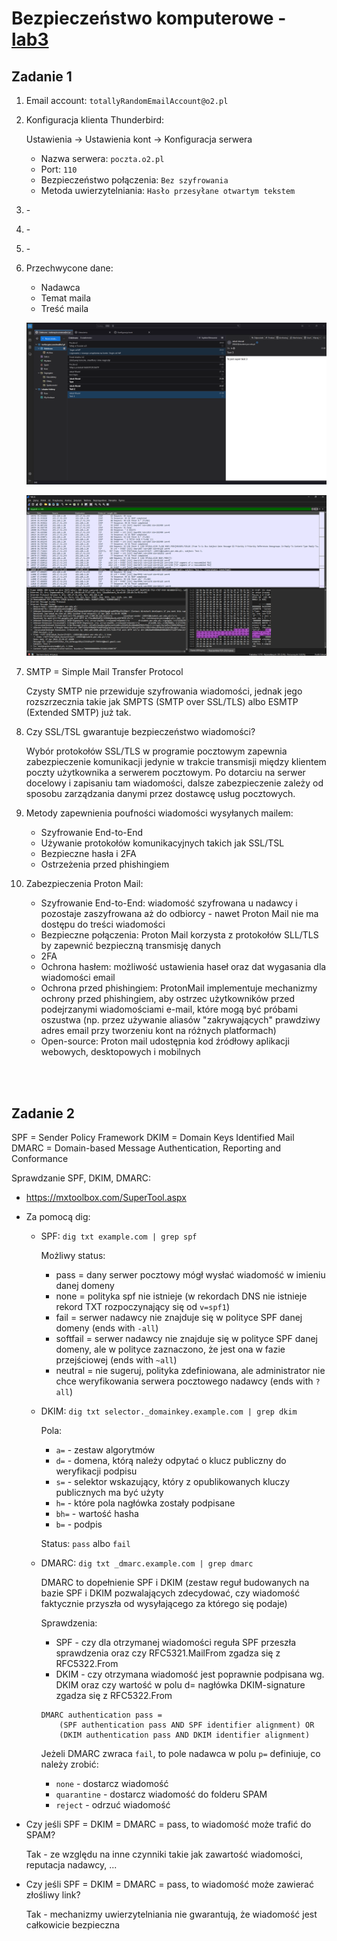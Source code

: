 # Bezpieczeństwo komputerowe - [lab3](sec-lab3.pdf)

## Zadanie 1

1. Email account: `totallyRandomEmailAccount@o2.pl`

2. Konfiguracja klienta Thunderbird:

    Ustawienia -> Ustawienia kont -> Konfiguracja serwera

    * Nazwa serwera: `poczta.o2.pl`
    * Port: `110`
    * Bezpieczeństwo połączenia: `Bez szyfrowania`
    * Metoda uwierzytelniania: `Hasło przesyłane otwartym tekstem`

3. \-
4. \-
5. \-

6. Przechwycone dane:

    * Nadawca
    * Temat maila
    * Treść maila

    <div align="center">

    ![](ex1/test_mail_thunderbird.png)

    ![](ex1/test_mail_wireshark.png)

    <div align="left">

7. SMTP = Simple Mail Transfer Protocol

    Czysty SMTP nie przewiduje szyfrowania wiadomości, jednak jego rozszrzecznia takie jak SMPTS (SMTP over SSL/TLS) albo ESMTP (Extended SMTP) już tak.

8. Czy SSL/TSL gwarantuje bezpieczeństwo wiadomości?

    Wybór protokołów SSL/TLS w programie pocztowym zapewnia zabezpieczenie komunikacji jedynie w trakcie transmisji między klientem poczty użytkownika a serwerem pocztowym. Po dotarciu na serwer docelowy i zapisaniu tam wiadomości, dalsze zabezpieczenie zależy od sposobu zarządzania danymi przez dostawcę usług pocztowych.

9. Metody zapewnienia poufności wiadomości wysyłanych mailem:

    * Szyfrowanie End-to-End
    * Używanie protokołów komunikacyjnych takich jak SSL/TSL
    * Bezpieczne hasła i 2FA
    * Ostrzeżenia przed phishingiem

10. Zabezpieczenia Proton Mail:

    * Szyfrowanie End-to-End: wiadomość szyfrowana u nadawcy i pozostaje zaszyfrowana aż do odbiorcy - nawet Proton Mail nie ma dostępu do treści wiadomości
    * Bezpieczne połączenia: Proton Mail korzysta z protokołów SLL/TLS by zapewnić bezpieczną transmisję danych
    * 2FA
    * Ochrona hasłem: możliwość ustawienia haseł oraz dat wygasania dla wiadomości email
    * Ochrona przed phishingiem: ProtonMail implementuje mechanizmy ochrony przed phishingiem, aby ostrzec użytkowników przed podejrzanymi wiadomościami e-mail, które mogą być próbami oszustwa (np. przez używanie aliasów "zakrywających" prawdziwy adres email przy tworzeniu kont na różnych platformach)
    * Open-source: Proton mail udostępnia kod źródłowy aplikacji webowych, desktopowych i mobilnych

<br/>
<br/>

## Zadanie 2

SPF = Sender Policy Framework
DKIM = Domain Keys Identified Mail
DMARC = Domain-based Message Authentication, Reporting and Conformance

Sprawdzanie SPF, DKIM, DMARC:
* https://mxtoolbox.com/SuperTool.aspx
* Za pomocą dig:
    * SPF: `dig txt example.com | grep spf`

        Możliwy status:
        * pass = dany serwer pocztowy mógł wysłać wiadomość w imieniu danej domeny
        * none = polityka spf nie istnieje (w rekordach DNS nie istnieje rekord TXT rozpoczynający się od `v=spf1`)
        * fail = serwer nadawcy nie znajduje się w polityce SPF danej domeny (ends with `-all`)
        * softfail = serwer nadawcy nie znajduje się w polityce SPF danej domeny, ale w polityce zaznaczono, że jest ona w fazie przejściowej (ends with `~all`)
        * neutral = nie sugeruj, polityka zdefiniowana, ale administrator nie chce weryfikowania serwera pocztowego nadawcy (ends with `?all`)

    * DKIM: `dig txt selector._domainkey.example.com | grep dkim`

        Pola:
        * `a=` - zestaw algorytmów
        * `d=` - domena, którą należy odpytać o klucz publiczny do weryfikacji podpisu
        * `s=` - selektor wskazujący, który z opublikowanych kluczy publicznych ma być użyty
        * `h=` - które pola nagłówka zostały podpisane
        * `bh=` - wartość hasha
        * `b=` - podpis

        Status: `pass` albo `fail`

    * DMARC: `dig txt _dmarc.example.com | grep dmarc`

        DMARC to dopełnienie SPF i DKIM (zestaw reguł budowanych na bazie SPF i DKIM pozwalających zdecydować, czy wiadomość faktycznie przyszła od wysyłającego za którego się podaje)

        Sprawdzenia:
        * SPF - czy dla otrzymanej wiadomości reguła SPF przeszła sprawdzenia oraz czy RFC5321.MailFrom zgadza się z RFC5322.From
        * DKIM - czy otrzymana wiadomość jest poprawnie podpisana wg. DKIM oraz czy wartość w polu d= nagłówka DKIM-signature zgadza się z RFC5322.From

        ```
        DMARC authentication pass =
            (SPF authentication pass AND SPF identifier alignment) OR
            (DKIM authentication pass AND DKIM identifier alignment)
        ```

        Jeżeli DMARC zwraca `fail`, to pole nadawca w polu `p=` definiuje, co należy zrobić:
        * `none` - dostarcz wiadomość
        * `quarantine` - dostarcz wiadomość do folderu SPAM
        * `reject` - odrzuć wiadomość

* Czy jeśli SPF = DKIM = DMARC = pass, to wiadomość może trafić do SPAM?

    Tak - ze względu na inne czynniki takie jak zawartość wiadomości, reputacja nadawcy, ...

* Czy jeśli SPF = DKIM = DMARC = pass, to wiadomość może zawierać złośliwy link?

    Tak - mechanizmy uwierzytelniania nie gwarantują, że wiadomość jest całkowicie bezpieczna
